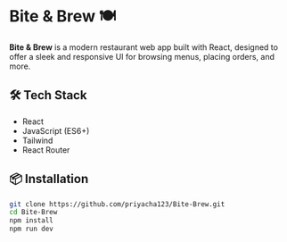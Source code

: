 # Bite & Brew 🍽️

**Bite & Brew** is a modern restaurant web app built with React, designed to offer a sleek and responsive UI for browsing menus, placing orders, and more.


## 🛠️ Tech Stack

- React
- JavaScript (ES6+)
- Tailwind 
- React Router

## 📦 Installation

```bash
git clone https://github.com/priyacha123/Bite-Brew.git
cd Bite-Brew
npm install
npm run dev
